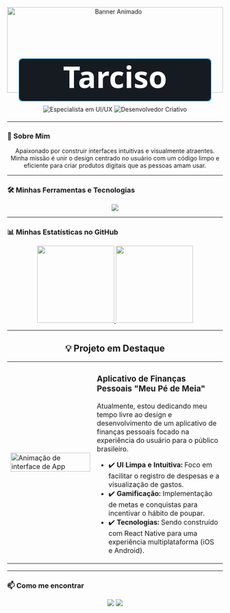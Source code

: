 <div align="center">
  <img src="https://media.giphy.com/media/v1.Y2lkPTc5MGI3NjExb212amM1NWVld2VoZXI1aXN6dTN6aHlqNWM1enJwejRjM25lYjZkZyZlcD12MV9pbnRlcm5hbF9naWZfYnlfaWQmY3Q9Zw/qgQUggACpCfvKA9Hes/giphy.gif" alt="Banner Animado" width="100%" height="200px"/>
</div>

<div align="center" style="margin-top: -80px; margin-bottom: 20px;">

  <div align="center">
    <svg width="450" height="100" xmlns="http://www.w3.org/2000/svg">
      <rect width="100%" height="100%" rx="10" ry="10" fill="#161b22" stroke="#30A3DC" stroke-width="2"/>
      <text x="50%" y="50%" dominant-baseline="middle" text-anchor="middle" font-family="Segoe UI, Roboto, sans-serif" font-size="70" font-weight="bold" fill="#FFFFFF">Tarciso</text>
    </svg>
  </div>
  
  <div align="center" style="margin-top: 10px;">
    <img src="https://img.shields.io/badge/Especialista_em_UI%2FUX-30A3DC?style=for-the-badge&logo=figma&logoColor=white" alt="Especialista em UI/UX"/>
    <img src="https://img.shields.io/badge/Desenvolvedor_Criativo-5865F2?style=for-the-badge&logo=react&logoColor=white" alt="Desenvolvedor Criativo"/>
  </div>

</div>

---

### 🚀 Sobre Mim

<div align="center">
  <p>Apaixonado por construir interfaces intuitivas e visualmente atraentes. Minha missão é unir o design centrado no usuário com um código limpo e eficiente para criar produtos digitais que as pessoas amam usar.</p>
</div>

---

### 🛠️ Minhas Ferramentas e Tecnologias

<div align="center">
  <p>
    <a href="https://skillicons.dev">
      <img src="https://skillicons.dev/icons?i=html,css,js,react,git,github,figma,postman,bots&perline=5" />
    </a>
  </p>
</div>

---

### 📊 Minhas Estatísticas no GitHub

<div align="center">
  <a href="https://github.com/anuraghazra/github-readme-stats">
    <img height="180em" src="https://github-readme-stats.vercel.app/api?username=tarxdev&show_icons=true&theme=tokyonight&include_all_commits=true&count_private=true&border_color=30A3DC&title_color=30A3DC&text_color=FFF"/>
  </a>
  <a href="https://github.com/anuraghazra/convoyeur">
    <img height="180em" src="https://github-readme-stats.vercel.app/api/top-langs/?username=tarxdev&layout=compact&langs_count=8&theme=tokyonight&border_color=30A3DC&title_color=30A3DC&text_color=FFF"/>
  </a>
</div>

---

<h2 align="center">💡 Projeto em Destaque</h2>

<table>
  <tr>
    <td width="40%">
      <img src="https://media.giphy.com/media/v1.Y2lkPTc5MGI3NjExMmxjaXl1cDh0N211NnB4aG02aW1leXlpdWJseHFqaXJtZDVidjE4aiZlcD12MV9pbnRlcm5hbF9naWZfYnlfaWQmY3Q9Zw/J1prh8m2iNk5bDy940/giphy.gif" alt="Animação de interface de App" width="100%"/>
    </td>
    <td width="60%" valign="top">
      <h3>Aplicativo de Finanças Pessoais "Meu Pé de Meia"</h3>
      <p>
        Atualmente, estou dedicando meu tempo livre ao design e desenvolvimento de um aplicativo de finanças pessoais focado na experiência do usuário para o público brasileiro.
        <ul>
          <li>✔️ <strong>UI Limpa e Intuitiva:</strong> Foco em facilitar o registro de despesas e a visualização de gastos.</li>
          <li>✔️ <strong>Gamificação:</strong> Implementação de metas e conquistas para incentivar o hábito de poupar.</li>
          <li>✔️ <strong>Tecnologias:</strong> Sendo construído com React Native para uma experiência multiplataforma (iOS e Android).</li>
        </ul>
      </p>
    </td>
  </tr>
</table>

---

### 📫 Como me encontrar

<div align="center">
  <a href="mailto:seu-email-aqui@example.com"><img src="https://img.shields.io/badge/Gmail-D14836?style=for-the-badge&logo=gmail&logoColor=white"></a>
  <a href="https://www.linkedin.com/in/seu-linkedin-aqui" target="_blank"><img src="https://img.shields.io/badge/-LinkedIn-%230077B5?style=for-the-badge&logo=linkedin&logoColor=white" target="_blank"></a>
</div>
